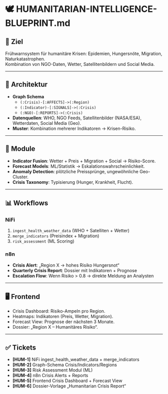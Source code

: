 # 🕊️ HUMANITARIAN-INTELLIGENCE-BLUEPRINT.md

## 🎯 Ziel
Frühwarnsystem für humanitäre Krisen: Epidemien, Hungersnöte, Migration, Naturkatastrophen.  
Kombination von NGO-Daten, Wetter, Satellitenbildern und Social Media.

---

## 🧭 Architektur
- **Graph Schema**  
  - `(:Crisis)-[:AFFECTS]->(:Region)`  
  - `(:Indicator)-[:SIGNALS]->(:Crisis)`  
  - `(:NGO)-[:REPORTS]->(:Crisis)`  
- **Datenquellen**: WHO, NGO Feeds, Satellitenbilder (NASA/ESA), Wetterdaten, Social Media (Geo).  
- **Muster**: Kombination mehrerer Indikatoren → Krisen-Risiko.

---

## 🔬 Module
- **Indicator Fusion**: Wetter + Preis + Migration + Social → Risiko-Score.  
- **Forecast Models**: ML/Statistik → Eskalationswahrscheinlichkeit.  
- **Anomaly Detection**: plötzliche Preissprünge, ungewöhnliche Geo-Cluster.  
- **Crisis Taxonomy**: Typisierung (Hunger, Krankheit, Flucht).

---

## 📊 Workflows
### NiFi
1. `ingest_health_weather_data` (WHO + Satelliten + Wetter)  
2. `merge_indicators` (Preisindex + Migration)  
3. `risk_assessment` (ML Scoring)  

### n8n
- **Crisis Alert**: „Region X → hohes Risiko Hungersnot“  
- **Quarterly Crisis Report**: Dossier mit Indikatoren + Prognose  
- **Escalation Flow**: Wenn Risiko > 0.8 → direkte Meldung an Analysten

---

## 🖥️ Frontend
- Crisis Dashboard: Risiko-Ampeln pro Region.  
- Heatmaps: Indikatoren (Preis, Wetter, Migration).  
- Forecast View: Prognose der nächsten 3 Monate.  
- Dossier: „Region X – Humanitäres Risiko“.

---

## ✅ Tickets
- **[HUM-1]** NiFi ingest_health_weather_data + merge_indicators  
- **[HUM-2]** Graph-Schema Crisis/Indicators/Regions  
- **[HUM-3]** Risk Assessment Modul (ML)  
- **[HUM-4]** n8n Crisis Alerts + Reports  
- **[HUM-5]** Frontend Crisis Dashboard + Forecast View  
- **[HUM-6]** Dossier-Vorlage „Humanitarian Crisis Report“
